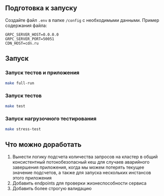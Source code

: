 ## Подготовка к запуску

Создайте файл `.env` в папке `/config` с необходимыми данными. Пример содержания файла:
```env
GRPC_SERVER_HOST=0.0.0.0
GRPC_SERVER_PORT=50051
CDN_HOST=cdn.ru
```

## Запуск

### Запуск тестов и приложения
```bash
make full-run
```
### Запуск тестов
```bash
make test
```
### Запуск нагрузочного тестирования
```bash
make stress-test
```

## Что можно доработать
1. Вынести логику подсчета количества запросов на кластер в общий консистентный потокобезопасный кеш для случаев аварийного завершения
приложения, когда мы можем потерять текущее значение подсчетов, а также для запуска нескольких инстансов этого приложения
2. Добавить endpoints для проверки жизнеспособности сервиса
3. Добавить более строгую валидацию 





